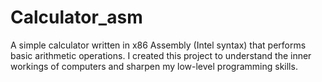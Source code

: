 # Calculator_asm
A simple calculator written in x86 Assembly (Intel syntax) that performs basic arithmetic operations.   I created this project to understand the inner workings of computers and sharpen my low-level programming skills.
